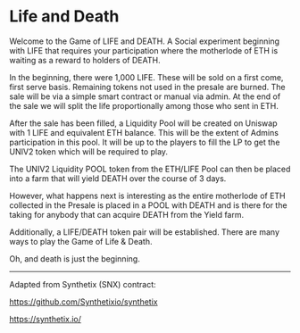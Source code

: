 # Life and Death

Welcome to the Game of LIFE and DEATH.  A Social experiment beginning with LIFE that requires your participation where the motherlode of ETH is waiting as a reward to holders of DEATH.  

In the beginning, there were 1,000  LIFE. These will be sold on a first come, first serve basis. Remaining tokens not used in the presale are burned. The sale will be via a simple smart contract or manual via admin. At the end of the sale we will split the life proportionally among those who sent in ETH. 

After the sale has been filled, a Liquidity Pool will be created on Uniswap with 1 LIFE and equivalent ETH balance. This will be the extent of Admins participation in this pool. It will be up to the players to fill the LP to get the UNIV2 token which will be required to play.

The UNIV2 Liquidity POOL token from the ETH/LIFE Pool can then be placed into a farm that will yield DEATH over the course of 3 days.

However, what happens next is interesting as the entire motherlode of ETH collected in the Presale is placed in a POOL with DEATH  and is there for the taking for anybody that can acquire DEATH from the Yield farm.  

Additionally, a LIFE/DEATH token pair will be established. There are many ways to play the Game of Life & Death.

Oh, and death is just the beginning.

---

Adapted from Synthetix (SNX) contract:

https://github.com/Synthetixio/synthetix

https://synthetix.io/
